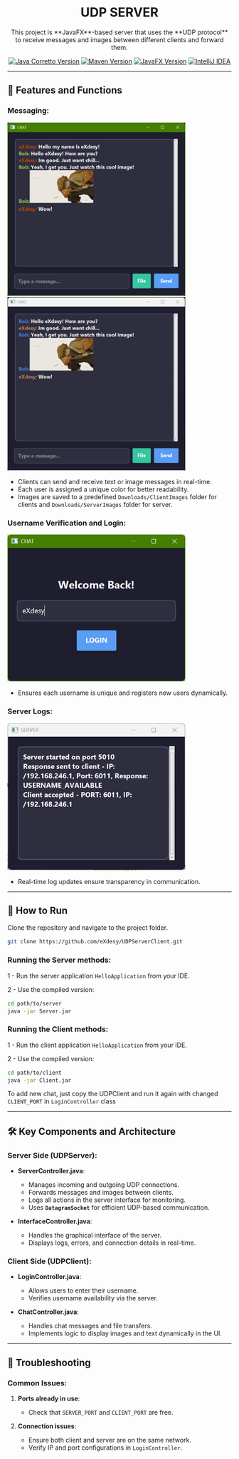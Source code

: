 # <h1 align="center">UDP SERVER</h1>
<p align="center">This project is **JavaFX**-based server that uses the **UDP protocol** to receive messages and images between different clients and forward them.<p>

<p align="center">
<a href="https://aws.amazon.com/corretto/" target="_blank"><img src="https://img.shields.io/badge/SDK-Corretto_11.0.21-brightgreen" alt="Java Corretto Version" /></a>
<a href="https://maven.apache.org/" target="_blank"><img src="https://img.shields.io/badge/Build-Maven_3.8.1-blue" alt="Maven Version" /></a>
<a href="https://openjfx.io/" target="_blank"><img src="https://img.shields.io/badge/JavaFX-SDK_20.0.0-orange" alt="JavaFX Version" /></a>
<a href="https://www.jetbrains.com/idea/" target="_blank">
  <img src="https://img.shields.io/badge/IntelliJ_IDEA-2023.1-brightgreen" alt="IntelliJ IDEA">
</a>
</p>

---

## 🧪 Features and Functions

### Messaging:
<img src="https://github.com/eXdesy/UDPServerClient/blob/release_v1/img/chat1.png" alt="Chat_1" width="400"/>
<img src="https://github.com/eXdesy/UDPServerClient/blob/release_v1/img/chat2.png" alt="Chat_2" width="400"/>

- Clients can send and receive text or image messages in real-time.
- Each user is assigned a unique color for better readability.
- Images are saved to a predefined `Downloads/ClientImages` folder for clients and `Downloads/ServerImages` folder for server.

### Username Verification and Login:
<img src="https://github.com/eXdesy/UDPServerClient/blob/release_v1/img/login.png" alt="Login" width="400"/>

- Ensures each username is unique and registers new users dynamically.

### Server Logs:
<img src="https://github.com/eXdesy/UDPServerClient/blob/release_v1/img/server.png" alt="Server" width="400"/>

- Real-time log updates ensure transparency in communication.

---

## 🚀 How to Run
Clone the repository and navigate to the project folder.

   ```bash
   git clone https://github.com/eXdesy/UDPServerClient.git
   ```

### Running the Server methods:
1 - Run the server application `HelloApplication` from your IDE.

2 - Use the compiled version:

   ```bash
   cd path/to/server
   java -jar Server.jar
   ```

### Running the Client methods:
1 - Run the client application `HelloApplication` from your IDE.

2 - Use the compiled version:

   ```bash
   cd path/to/client
   java -jar Client.jar
   ```

To add new chat, just copy the UDPClient and run it again with changed `CLIENT_PORT` in `LoginController` class

---

## 🛠 Key Components and Architecture

### Server Side (UDPServer):
- **ServerController.java**:
  - Manages incoming and outgoing UDP connections.
  - Forwards messages and images between clients.
  - Logs all actions in the server interface for monitoring.
  - Uses **`DatagramSocket`** for efficient UDP-based communication.

- **InterfaceController.java**:
  - Handles the graphical interface of the server.
  - Displays logs, errors, and connection details in real-time.

### Client Side (UDPClient):
- **LoginController.java**:
  - Allows users to enter their username.
  - Verifies username availability via the server.

- **ChatController.java**:
  - Handles chat messages and file transfers.
  - Implements logic to display images and text dynamically in the UI.

---

## 🤔 Troubleshooting

### Common Issues:
1. **Ports already in use**:
   - Check that `SERVER_PORT` and `CLIENT_PORT` are free.

2. **Connection issues**:
   - Ensure both client and server are on the same network.
   - Verify IP and port configurations in `LoginController`.

